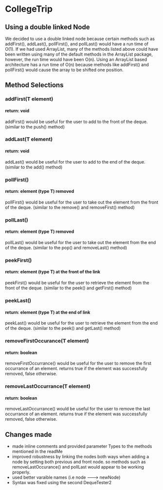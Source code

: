 # CollegeTrip

## Using a double linked Node
  
  We decided to use a double linked node because certain methods such as addFirst(), addLast(), pollFirst(), and pollLast() would have a run time of O(1). If we had used ArrayList, many of the methods listed above could have been written using many of the default methods in the ArrayList package, however, the run time would have been O(n). Using an ArrayList based architecture has a run time of O(n) because methods like addFirst() and pollFirst() would cause the array to be shifted one position.
  
## Method Selections
  
  
  ### addFirst(T element)
  #### return: void
  addFirst() would be useful for the user to add to the front of the deque. (similar to the push() method)
  
  ### addLast(T element)
  #### return: void
  addLast() would be useful for the user to add to the end of the deque. (similar to the add() method)
  
  ### pollFirst()
  #### return: element (type T) removed 
  pollFirst() would be useful for the user to take out the element from the front of the deque. (similar to the remove() and removeFirst() method)
  
  ### pollLast()
  #### return: element (type T) removed 
  pollLast() would be useful for the user to take out the element from the end of the deque. (similar to the pop() and removeLast() method)
  
  ### peekFirst()
  #### return: element (type T) at the front of the link
  peekFirst() would be useful for the user to retrieve the element from the front of the deque. (similar to the peek() and getFirst() method)
  
  ### peekLast()
  #### return: element (type T) at the end of link  
  peekLast() would be useful for the user to retrieve the element from the end of the deque. (similar to the peek() and getLast() method)
  
  ### removeFirstOccurance(T element)
  #### return: boolean
  removeFirstOccurrance() would be useful for the user to remove the first occurrance of an element. returns true if the element was successfully removed, false otherwise.
  
  ### removeLastOccurrance(T element)
  #### return: boolean
  removeLastOccurrance() would be useful for the user to remove the last occurrance of an element. returns true if the element was successfully removed, false otherwise.


## Changes made

- made inline comments and provided parameter Types to the methods mentioned in the readMe
- improved robustness by linking the nodes both ways when adding a node by setting both previous and front node. so methods such as removeLastOccurance() and pollLast would appear to be working properly.
- used better varaible names (i.e node ---> newNode)
- Syntax was fixed using the second DequeTester2
